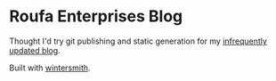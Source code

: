 
# Roufa Enterprises Blog

Thought I'd try git publishing and static generation for my [infrequently updated blog](http://www.roufa.com).

Built with [wintersmith](https://github.com/jnordberg/wintersmith). 




